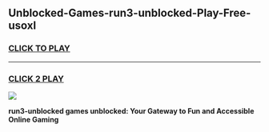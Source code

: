
## Unblocked-Games-run3-unblocked-Play-Free-usoxl
<h3>
<a href="https://premium76.site?title=run3-unblocked&ref=21A">CLICK TO PLAY</a></h3>
<hr>

<h3>
<a href="https://premium76.site?title=run3-unblocked&ref=21A">CLICK 2 PLAY</a>
  
</h3>

<a href="https://premium76.site?title=run3-unblocked&ref=21A"><img src="https://clearcache.store/games.png"></a>


**run3-unblocked games unblocked: Your Gateway to Fun and Accessible Online Gaming**
